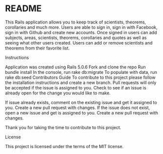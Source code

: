 # README

This Rails application allows you to keep track of scientists, theorems, corollaries and much more. Users are able to sign in, sign in with Facebook, sign in with Github and create new accounts. Once signed in users can add subjects, areas, scientists, theorems, corollaries and quotes as well as seeing what other users created. Users can add or remove scientists and theorems from their favorite list.

Instructions

Application was created using Rails  5.0.6
Fork and clone the repo
Run bundle install
In the console, run rake db:migrate
To populate with data, run rake db:seed
Contributors Guide To contribute to this project please follow the installation instructions and create a new branch. Pull requests will only be accepted if the issue is assigned to you. Check to see if an issue is already open for the change you would like to make.

If issue already exists, comment on the existing issue and get it assigned to you. Create a new pull request with changes. If the issue does not exist, open a new issue and get is assigned to you. Create a new pull request with changes.

Thank you for taking the time to contribute to this project.

License

This project is licensed under the terms of the MIT license.
